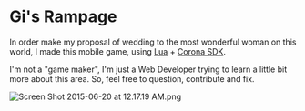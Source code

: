 # Gi's Rampage #

In order make my proposal of wedding to the most wonderful woman on this world, I made this mobile game, using [Lua](http://www.lua.org/) + [Corona SDK](https://coronalabs.com/products/corona-sdk/).

I'm not a "game maker", I'm just a Web Developer trying to learn a little bit more about this area. So, feel free to question, contribute and fix.

![Screen Shot 2015-06-20 at 12.17.19 AM.png](https://bitbucket.org/repo/kzM97g/images/895266425-Screen%20Shot%202015-06-20%20at%2012.17.19%20AM.png)